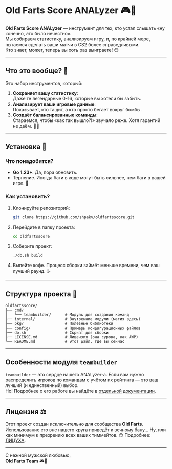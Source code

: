 # Old Farts Score ANALyzer 🎮👴

**Old Farts Score ANALyzer** — инструмент для тех, кто устал слышать «ну конечно, это было нечестно».  
Мы собираем статистику, анализируем игру, и, по крайней мере, пытаемся сделать ваши матчи в CS2 более справедливыми.  
Кто знает, может, теперь вы хоть раз выиграете! 😏

---

## Что это вообще? 🤔

Это набор инструментов, который:

1. **Сохраняет вашу статистику**:  
   Даже те легендарные 0-16, которые вы хотели бы забыть.
2. **Анализирует ваши игровые данные**:  
   Показывает, кто тащит, а кто просто бегает вокруг бомбы.
3. **Создаёт балансированные команды**:  
   Стараемся, чтобы «как так вышло?!» звучало реже. Хотя гарантий не даём. 🤷‍♂️

---

## Установка 🚀

### Что понадобится?

- **Go 1.23+**. Да, пора обновить.
- Терпение. Иногда баги в коде могут быть сильнее, чем баги в вашей игре. 🤨

### Как установить?

1. Клонируйте репозиторий:
   ```bash
   git clone https://github.com/shpakv/oldfartsscore.git
   ```

2. Перейдите в папку проекта:
   ```bash
   cd oldfartsscore
   ```

3. Соберите проект:
   ```bash
   ./do.sh build
   ```

4. Выпейте кофе. Процесс сборки займёт меньше времени, чем ваш лучший раунд. ☕

---

## Структура проекта 📂

```plaintext
oldfartsscore/
├── cmd/
│   └── teambuilder/      # Модуль для создания команд
├── internal/             # Внутренние модули (магия здесь)
├── pkg/                  # Полезные библиотеки
├── config/               # Примеры конфигурационных файлов
├── do.sh                 # Скрипт для сборки
├── LICENSE.md            # Лицензия (она сурова, как AWP)
└── README.md             # Этот файл, где вы сейчас
```

---

## Особенности модуля `teambuilder`

`teambuilder` — это сердце нашего ANALyzer-а. Если вам нужно распределить игроков по командам с учётом их рейтинга — это
ваш лучший (и единственный) выбор.  
Но! Подробнее о его работе вы найдёте в [отдельной документации](cmd/teambuilder/README.MD).

---

## Лицензия ⚖️

Этот проект создан исключительно для сообщества **Old Farts**. Использование его вне нашего круга приведёт к вечному
бану... Ну, или как минимум к презрению всех ваших тиммейтов. 😏
Подробнее: [ЛИЦУХА](LICENSE.MD).

---

С нежной мужской любовью,  
**Old Farts Team** 🎮👴
